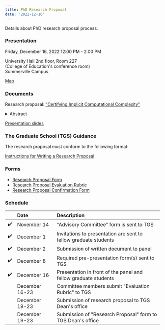 ```yaml
---
title: PhD Research Proposal
date: "2022-12-16"
---
```


Details about PhD research proposal process.

### Presentation

Friday, December 16, 2022 12:00 PM - 2:00 PM

University Hall 2nd floor, Room 227  
(College of Education's conference room)  
Summerville Campus.

<a href="https://map.concept3d.com/?id=824#!m/268018"
target='blank'>Map</a>

### Documents

Research proposal: <a href="../files/proposal.pdf" target="blank">"Certifying Implicit Computational Complexity"</a>

<details>
  <summary>Abstract</summary>
  Complexity analysis offers developers better understanding of program's runtime behavior, but mechanical approaches to evaluate complexity properties are scarce and limited.
  This research proposal addresses this gap between computational complexity theory and its practical application.
  The main hypothesis is that techniques from Implicit Computational Complexity (ICC) provide new approaches to automatic program analysis and resolve certain limitations of the state-of-the-art complexity analysis techniques.
  This is unapparent because ICC systems have primarily been used for theoretical purposes and their practical applications are rare.
  The intent of this work is to evaluate the hypothesis along three directions.
  First to show that obtaining automatic program analysis with ICC is in fact achievable.
  Then, to demonstrate that ICC systems are viable candidates for achieving formally verified complexity analysis.
  Lastly, to confirm that ICC-based techniques find extended applications, e.g., in optimizing complexity properties during compilation.
  The formal verification aspect is particularly interesting because certifying the correctness of a complexity analysis technique has not been done before.
  Collectively these directions suggest that ICC is not just a treasure of the theorists but can move practical analyses a few steps closer to becoming a standard in modern development workflows.
</details>

<a href="../files/proposal_slides.pdf" target="blank">Presentation slides</a>

### The Graduate School (TGS) Guidance

The research proposal must conform to the following format:

[Instructions for Writing a Research Proposal](https://www.augusta.edu/gradschool/documents/writingaresearchproposal.pdf)

### Forms

- [Research Proposal Form](https://www.augusta.edu/gradschool/documents/research-proposal-form-phd.pdf)
- [Research Proposal Evaluation Rubric](https://www.augusta.edu/gradschool/documents/2018-research-proposal-rubric.pdf)
- [Research Proposal Confirmation Form](https://www.augusta.edu/gradschool/documents/research_proposal_confirmation_form.docx)

### Schedule

|     | Date           | Description                                                      |
|-----|:---------------|:-----------------------------------------------------------------|
| ✔️  | November 14    | "Advisory Committee" form is sent to TGS                         |
| ✔️  | December 1     | Invitations to presentation are sent to fellow graduate students |
| ✔️  | December 2     | Submission of written document to panel                          |
| ✔️  | December 8     | Required pre-presentation form(s) sent to TGS                    |
| ✔️  | December 16    | Presentation in front of the panel and fellow graduate students  |
|     | December 16-23 | Committee members submit "Evaluation Rubric" to TGS              | 
|     | December 19-23 | Submission of research proposal to TGS Dean's office             |
|     | December 19-23 | Submission of "Research Proposal" form to TGS Dean's office      |
